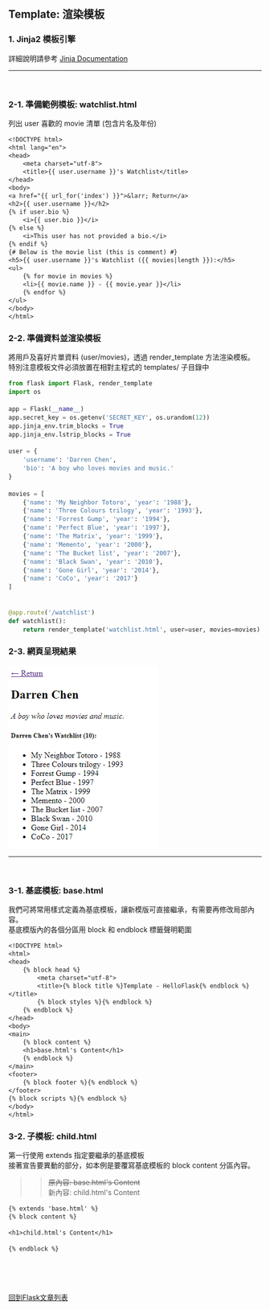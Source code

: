 ## Template: 渲染模板

### 1. Jinja2 模板引擎
詳細說明請參考 [Jinja Documentation](https://jinja.palletsprojects.com/)

---

<br/>

### 2-1. 準備範例模板: watchlist.html
列出 user 喜歡的 movie 清單 (包含片名及年份)
```text
<!DOCTYPE html>
<html lang="en">
<head>
    <meta charset="utf-8">
    <title>{{ user.username }}'s Watchlist</title>
</head>
<body>
<a href="{{ url_for('index') }}">&larr; Return</a>
<h2>{{ user.username }}</h2>
{% if user.bio %}
    <i>{{ user.bio }}</i>
{% else %}
    <i>This user has not provided a bio.</i>
{% endif %}
{# Below is the movie list (this is comment) #}
<h5>{{ user.username }}'s Watchlist ({{ movies|length }}):</h5>
<ul>
    {% for movie in movies %}
    <li>{{ movie.name }} - {{ movie.year }}</li>
    {% endfor %}
</ul>
</body>
</html>
```

### 2-2. 準備資料並渲染模板
將用戶及喜好片單資料 (user/movies)，透過 render_template 方法渲染模板。  
特別注意模板文件必須放置在相對主程式的 templates/ 子目錄中
```python
from flask import Flask, render_template
import os

app = Flask(__name__)
app.secret_key = os.getenv('SECRET_KEY', os.urandom(12))
app.jinja_env.trim_blocks = True
app.jinja_env.lstrip_blocks = True

user = {
    'username': 'Darren Chen',
    'bio': 'A boy who loves movies and music.'
}

movies = [
    {'name': 'My Neighbor Totoro', 'year': '1988'},
    {'name': 'Three Colours trilogy', 'year': '1993'},
    {'name': 'Forrest Gump', 'year': '1994'},
    {'name': 'Perfect Blue', 'year': '1997'},
    {'name': 'The Matrix', 'year': '1999'},
    {'name': 'Memento', 'year': '2000'},
    {'name': 'The Bucket list', 'year': '2007'},
    {'name': 'Black Swan', 'year': '2010'},
    {'name': 'Gone Girl', 'year': '2014'},
    {'name': 'CoCo', 'year': '2017'}
]


@app.route('/watchlist')
def watchlist():
    return render_template('watchlist.html', user=user, movies=movies)
```

### 2-3. 網頁呈現結果
![introduce01](images/introduce01.png)
 
---

<br/>

### 3-1. 基底模板: base.html
我們可將常用樣式定義為基底模板，讓新模版可直接繼承，有需要再修改局部內容。  
基底模版內的各個分區用 block 和 endblock 標籤聲明範圍

<!-- {% raw %} -->
```text
<!DOCTYPE html>
<html>
<head>
    {% block head %}
        <meta charset="utf-8">
        <title>{% block title %}Template - HelloFlask{% endblock %}</title>
        {% block styles %}{% endblock %}
    {% endblock %}
</head>
<body>
<main>
    {% block content %}
    <h1>base.html's Content</h1>
    {% endblock %}
</main>
<footer>
    {% block footer %}{% endblock %}
</footer>
{% block scripts %}{% endblock %}
</body>
</html>
```
<!-- {% endraw %} -->

### 3-2. 子模板: child.html
第一行使用 extends 指定要繼承的基底模板  
接著宣告要異動的部分，如本例是要覆寫基底模板的 block content 分區內容。  
>> ~~原內容: base.html's Content~~   
>> 新內容: child.html's Content   

<!-- {% raw %} -->
```text
{% extends 'base.html' %}
{% block content %}

<h1>child.html's Content</h1>

{% endblock %}
```
<!-- {% endraw %} -->

<br/><br/><br/>

[回到Flask文章列表](index.md)  
